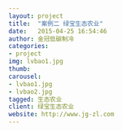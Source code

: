 ```yaml
---
layout: project
title:  "案例二 绿宝生态农业"
date:   2015-04-25 16:54:46
author: 金冠低碳制冷
categories:
- project
img: lvbao1.jpg
thumb: 
carousel:
- lvbao1.jpg
- lvbao2.jpg
tagged: 生态农业
client: 绿宝生态农业
website: http://www.jg-zl.com
---
```

